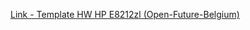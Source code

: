 [Link - Template HW HP E8212zl (Open-Future-Belgium)](https://github.com/Open-Future-Belgium/zabbix/tree/master/templates)
